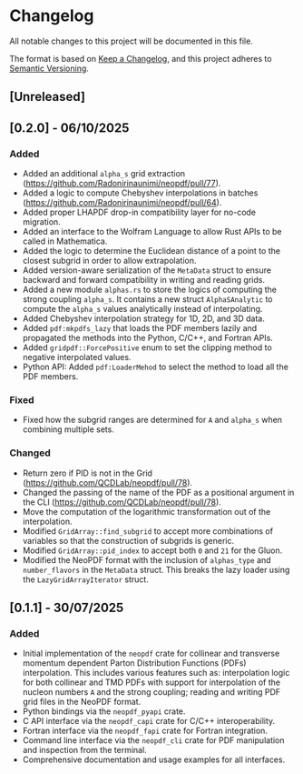 # Changelog

All notable changes to this project will be documented in this file.

The format is based on [Keep a Changelog](https://keepachangelog.com/en/1.1.0/),
and this project adheres to [Semantic Versioning](https://semver.org/spec/v2.0.0.html).

## [Unreleased]

## [0.2.0] - 06/10/2025

### Added

- Added an additional `alpha_s` grid extraction (https://github.com/Radonirinaunimi/neopdf/pull/77).
- Added a logic to compute Chebyshev interpolations in batches (https://github.com/Radonirinaunimi/neopdf/pull/64).
- Added proper LHAPDF drop-in compatibility layer for no-code migration.
- Added an interface to the Wolfram Language to allow Rust APIs to be called in
  Mathematica.
- Added the logic to determine the Euclidean distance of a point to the closest
  subgrid in order to allow extrapolation.
- Added version-aware serialization of the `MetaData` struct to ensure backward
  and forward compatibility in writing and reading grids.
- Added a new module `alphas.rs` to store the logics of computing the strong
  coupling `alpha_s`. It contains a new struct `AlphaSAnalytic` to compute the
  `alpha_s` values analytically instead of interpolating.
- Added Chebyshev interpolation strategy for 1D, 2D, and 3D data.
- Added `pdf:mkpdfs_lazy` that loads the PDF members lazily and propagated the
  methods into the Python, C/C++, and Fortran APIs.
- Added `gridpdf::ForcePositive` enum to set the clipping method to negative
  interpolated values.
- Python API: Added `pdf:LoaderMehod` to select the method to load all the PDF
  members.

### Fixed

- Fixed how the subgrid ranges are determined for `A` and `alpha_s` when combining
  multiple sets.

### Changed

- Return zero if PID is not in the Grid (https://github.com/QCDLab/neopdf/pull/78).
- Changed the passing of the name of the PDF as a positional argument in the
  CLI (https://github.com/QCDLab/neopdf/pull/78).
- Move the computation of the logarithmic transformation out of the interpolation.
- Modified `GridArray::find_subgrid` to accept more combinations of variables
  so that the construction of subgrids is generic.
- Modified `GridArray::pid_index` to accept both `0` and `21` for the Gluon.
- Modified the NeoPDF format with the inclusion of `alphas_type` and
  `number_flavors` in the `MetaData` struct. This breaks the lazy loader using
  the `LazyGridArrayIterator` struct.

## [0.1.1] - 30/07/2025

### Added

- Initial implementation of the `neopdf` crate for collinear and transverse
  momentum dependent Parton Distribution Functions (PDFs) interpolation. This
  includes various features such as: interpolation logic for both collinear
  and TMD PDFs with support for interpolation of the nucleon numbers `A` and
  the strong coupling; reading and writing PDF grid files in the NeoPDF format.
- Python bindings via the `neopdf_pyapi` crate.
- C API interface via the `neopdf_capi` crate for C/C++ interoperability.
- Fortran interface via the `neopdf_fapi` crate for Fortran integration.
- Command line interface via the `neopdf_cli` crate for PDF manipulation
  and inspection from the terminal.
- Comprehensive documentation and usage examples for all interfaces.
